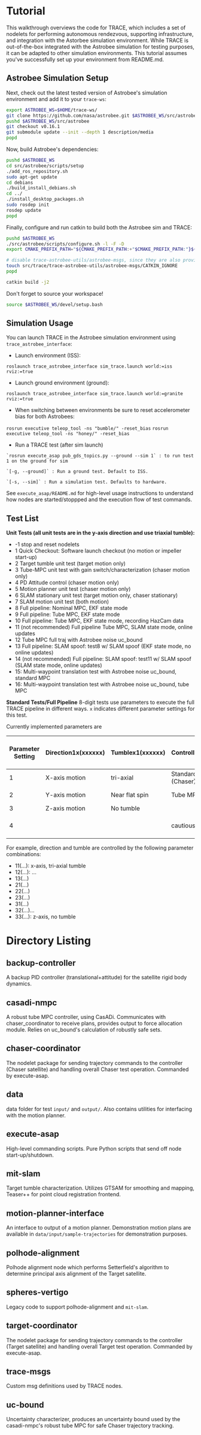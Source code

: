 # Tutorial

This walkthrough overviews the code for TRACE, which includes a set of nodelets for performing autonomous rendezvous, supporting infrastructure, and integration with the Astorbee simulation environment. While TRACE is out-of-the-box integrated with the Astrobee simulation for testing purposes, it can be adapted to other simulation environments. This tutorial assumes you've successfully set up your environment from README.md.

## Astrobee Simulation Setup

Next, check out the latest tested version of Astrobee's simulation environment and add it to your `trace-ws`:

```bash
export ASTROBEE_WS=$HOME/trace-ws/
git clone https://github.com/nasa/astrobee.git $ASTROBEE_WS/src/astrobee
pushd $ASTROBEE_WS/src/astrobee
git checkout v0.16.1
git submodule update --init --depth 1 description/media
popd
```

Now, build Astrobee's dependencies:

```bash
pushd $ASTROBEE_WS
cd src/astrobee/scripts/setup
./add_ros_repository.sh
sudo apt-get update
cd debians
./build_install_debians.sh
cd ../
./install_desktop_packages.sh
sudo rosdep init
rosdep update
popd
```

Finally, configure and run catkin to build both the Astrobee sim and TRACE:

```bash
pushd $ASTROBEE_WS
./src/astrobee/scripts/configure.sh -l -F -D
export CMAKE_PREFIX_PATH="${CMAKE_PREFIX_PATH:+"$CMAKE_PREFIX_PATH:"}${ASTROBEE_WS}/src/astrobee/cmake"

# disable trace-astrobee-utils/astrobee-msgs, since they are also provided by Astrobee
touch src/trace/trace-astrobee-utils/astrobee-msgs/CATKIN_IGNORE
popd

catkin build -j2
```

Don't forget to source your workspace!

```bash
source $ASTROBEE_WS/devel/setup.bash
```


## Simulation Usage

You can launch TRACE in the Astrobee simulation environment using `trace_astrobee_interface`:

- Launch environment (ISS):

`roslaunch trace_astrobee_interface sim_trace.launch world:=iss rviz:=true`

- Launch ground environment (ground):

`roslaunch trace_astrobee_interface sim_trace.launch world:=granite rviz:=true`

- When switching between environments be sure to reset accelerometer bias for both Astrobees:

`rosrun executive teleop_tool -ns "bumble/" -reset_bias`
`rosrun executive teleop_tool -ns "honey/" -reset_bias`

- Run a TRACE test (after sim launch)
```
`rosrun execute_asap pub_gds_topics.py --ground --sim 1` : to run test 1 on the ground for sim

`[-g, --ground]` : Run a ground test. Default to ISS.

`[-s, --sim]` : Run a simulation test. Defaults to hardware.
```

See `execute_asap/README.md` for high-level usage instructions to understand how nodes are started/stoppped
and the execution flow of test commands.

## Test List

**Unit Tests (all unit tests are in the y-axis direction and use triaxial tumble):** 
- -1 stop and reset nodelets
- 1 Quick Checkout: Software launch checkout (no motion or impeller start-up)
- 2 Target tumble unit test (target motion only)
- 3 Tube-MPC unit test with gain switch/characterization (chaser motion only)
- 4 PD Attitude control (chaser motion only)
- 5 Motion planner unit test (chaser motion only)
- 6 SLAM stationary unit test (target motion only, chaser stationary)
- 7 SLAM motion unit test (both motion)
- 8 Full pipeline: Nominal MPC, EKF state mode
- 9 Full pipeline: Tube MPC, EKF state mode
- 10 Full pipeline: Tube MPC, EKF state mode, recording HazCam data
- 11 (not recommended) Full pipeline Tube MPC, SLAM state mode, online updates
- 12 Tube MPC full traj with Astrobee noise uc_bound
- 13 Full pipeline: SLAM spoof: test8 w/ SLAM spoof (EKF state mode, no online updates)
- 14 (not recommended) Full pipeline: SLAM spoof: test11 w/ SLAM spoof (SLAM state mode, online updates)
- 15: Multi-waypoint translation test with Astrobee noise uc_bound, standard MPC
- 16: Multi-waypoint translation test with Astrobee noise uc_bound, tube MPC
 
**Standard Tests/Full Pipeline**
8-digit tests use parameters to execute the full TRACE pipeline in different ways. `x` indicates different parameter settings for this test.

Currently implemented parameters are

| Parameter Setting | Direction1x(xxxxxx) | Tumblex1(xxxxxx) | Controllerxx(1xxxxx) | Gainsxx(x1xxxx) | Plannerxx(xx1xxx) | Use Default PD on Target xx(xxx1xx) | Spoofingxx(xxxx1x) | Online Updates xx(xxxxx1) |
|-------------------|--------------------|------------------|----------------------|-----------------|--------------------|------------------------------------|--------------------|--------------------------|
| 1                 | X-axis motion      | tri-axial        | Standard MPC (Chaser)| YAML gains      | Default            | Use MPC (Target)                  | No spoof           | no online updates        |
| 2                 | Y-axis motion      | Near flat spin   | Tube MPC (Chaser)    | permissive u    | Shortest wait time | Use default PD (Target)           | Spoof              | online updates           |
| 3                 | Z-axis motion      | No tumble        |                      | tight u         |                    |                                    |                    |                          |
| 4                 |                    |                  | cautious tube MPC   |                  |                    | Note: only allowed for tri-axial! | Note: only allowed for y-axis! |                          |

For example, direction and tumble are controlled by the following parameter combinations:

- 11(...): x-axis, tri-axial tumble
- 12(...): ...
- 13(...)
- 21(...)
- 22(...)
- 23(...)
- 31(...)
- 32(...)...
- 33(...): z-axis, no tumble

# Directory Listing

## backup-controller

A backup PID controller (translational+attitude) for the satellite rigid body dynamics.

## casadi-nmpc

A robust tube MPC controller, using CasADi. Communicates with chaser_coordinator to receive plans, provides output to force allocation module. Relies on uc_bound's calculation of robustly safe sets.

## chaser-coordinator

The nodelet package for sending trajectory commands to the controller (Chaser satellite) and handling overall Chaser test operation. Commanded
by execute-asap.

## data

data folder for test `input/` and `output/`. Also contains utilities for interfacing with the motion planner.

## execute-asap

High-level commanding scripts. Pure Python scripts that send off node start-up/shutdown.

## mit-slam

Target tumble characterization. Utilizes GTSAM for smoothing and mapping, Teaser++ for point cloud registration frontend.

## motion-planner-interface

An interface to output of a motion planner. Demonstration motion plans are available in `data/input/sample-trajectories` for demonstration purposes.

## polhode-alignment

Polhode alignment node which performs Setterfield's algorithm to determine principal axis alignment of the Target satellite.

## spheres-vertigo

Legacy code to support polhode-alignment and `mit-slam`.

## target-coordinator

The nodelet package for sending trajectory commands to the controller (Target satellite) and handling overall Target test operation. Commanded
by execute-asap.

## trace-msgs

Custom msg definitions used by TRACE nodes.

## uc-bound

Uncertainty characterizer, produces an uncertainty bound used by the casadi-nmpc's robust tube MPC for safe Chaser trajectory tracking.
